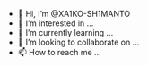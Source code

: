 - 👋 Hi, I’m @XA1KO-SH1MANTO
- 👀 I’m interested in ...
- 🌱 I’m currently learning ...
- 💞️ I’m looking to collaborate on ...
- 📫 How to reach me ...

<!---
XA1KO-SH1MANTO/XA1KO-SH1MANTO is a ✨ special ✨ repository because its `README.md` (this file) appears on your GitHub profile.
You can click the Preview link to take a look at your changes.
--->

